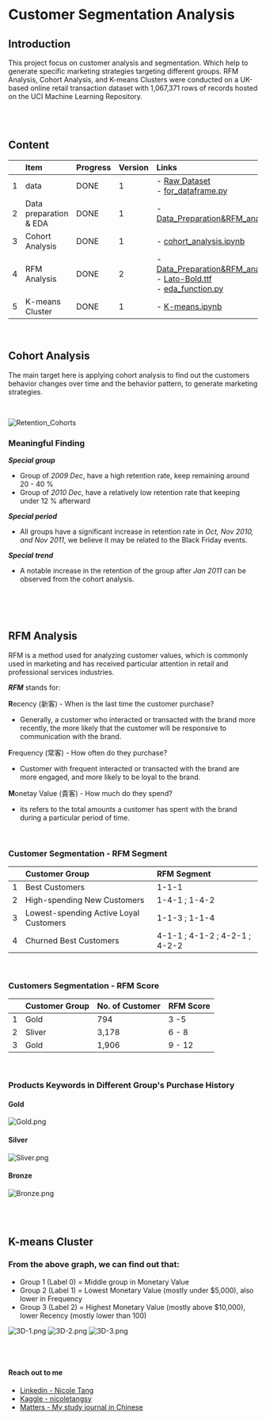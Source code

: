 # Customer Segmentation Analysis


## Introduction
This project focus on customer analysis and segmentation. Which help to generate specific marketing strategies targeting different groups. RFM Analysis, Cohort Analysis, and K-means Clusters were conducted on a UK-based online retail transaction dataset with 1,067,371 rows of records hosted on the UCI Machine Learning Repository.

<br>




<br>

## Content
|       | Item                             | Progress | Version | Links    |
| :---  | :---                             | :---     |:---     |   :---   |
|   1   | data                             |      DONE|    1    |- [Raw Dataset](https://github.com/coletangsy/Recommendation-System-with-NLP/blob/main/amazon_co-ecommerce_sample.zip) <br> - [for_dataframe.py](https://github.com/coletangsy/Recommendation-System-with-NLP/blob/main/for_dataframe.py) |
|   2   | Data preparation & EDA           |     DONE |   1     |- [Data_Preparation&RFM_analysis.ipynb](https://github.com/coletangsy/Customer-Segmentation-Analysis/blob/main/Data_Preparation%26RFM_analysis.ipynb)|
|   3   | Cohort Analysis                  | DONE     |    1     | - [cohort_analysis.ipynb](https://github.com/coletangsy/Customer-Segmentation-Analysis/blob/main/cohort_analysis.ipynb)|
|   4   | RFM Analysis                     | DONE     | 2        | - [Data_Preparation&RFM_analysis.ipynb](https://github.com/coletangsy/Customer-Segmentation-Analysis/blob/main/Data_Preparation%26RFM_analysis.ipynb)<br>- [Lato-Bold.ttf](https://github.com/coletangsy/Customer-Segmentation-Analysis/blob/main/Lato-Bold.ttf)<br>- [eda_function.py](https://github.com/coletangsy/Customer-Segmentation-Analysis/blob/main/eda_function.py)|
|   5   | K-means Cluster                  | DONE     |  1       |  - [K-means.ipynb](https://github.com/coletangsy/Customer-Analysis-Online-Retails/blob/main/K-means.ipynb)



<br>

## Cohort Analysis
The main target here is applying cohort analysis to find out the customers behavior changes over time and the behavior pattern, to generate marketing strategies.

<br>

![Retention_Cohorts](https://github.com/coletangsy/Customer-Analysis-Online-Retails/raw/main/example/Retention_Cohorts.jpeg)<br>

### Meaningful Finding 
***Special group***
- Group of *2009 Dec*, have a high retention rate, keep remaining around 20 - 40 % 
- Group of *2010 Dec*, have a relatively low retention rate that keeping under 12 % afterward


***Special period***
- All groups have a significant increase in retention rate in *Oct, Nov 2010, and Nov 2011*, we believe it may be related to the Black Friday events.


***Special trend***
- A notable increase in the retention of the group after *Jan 2011* can be observed from the cohort analysis.

<br>
<br>
<br>

## RFM Analysis
RFM is a method used for analyzing customer values, which is commonly used in marketing and has received particular attention in retail and professional services industries.

***RFM*** stands for:

**R**ecency (新客) - When is the last time the customer purchase?<br>
- Generally, a customer who interacted or transacted with the brand more recently, the more likely that the customer will be responsive to communication with the brand.

**F**requency (常客) - How often do they purchase?<br>
- Customer with frequent interacted or transacted with the brand are more engaged, and more likely to be loyal to the brand.

**M**onetay Value (貴客) - How much do they spend?<br>
- its refers to the total amounts a customer has spent with the brand during a particular period of time.

<br>

### Customer Segmentation - RFM Segment

|       | Customer Group                         | RFM Segment        | 
| :---  |:---                                    | :---               | 
|   1   | Best Customers                         | 1-1-1              |
|   2   | High-spending New Customers            | 1-4-1 ; 1-4-2      | 
|   3   | Lowest-spending Active Loyal Customers | 1-1-3 ; 1-1-4      | 
|   4   | Churned Best Customers                 | 4-1-1 ; 4-1-2 ; 4-2-1 ; 4-2-2      | 

<br>

### Customers Segmentation - RFM Score

|       | Customer Group   | No. of Customer | RFM Score | 
| :---  |:---              | :---            |  :---     | 
|   1   | Gold             |         794     | 3 -5      |  
|   2   | Sliver           |         3,178   | 6 - 8     |
|   3   | Gold             |         1,906   | 9 - 12    |

<br>

### Products Keywords in Different Group's Purchase History
#### Gold
![Gold.png](https://github.com/coletangsy/Customer-Segmentation-Analysis/blob/main/example/Gold.png)<br>

#### Silver
![Sliver.png](https://github.com/coletangsy/Customer-Segmentation-Analysis/blob/main/example/Sliver.png)<br>

#### Bronze
![Bronze.png](https://github.com/coletangsy/Customer-Segmentation-Analysis/blob/main/example/Bronze.png)<br>

<br>

<br>

## K-means Cluster

### From the above graph, we can find out that:
- Group 1 (Label 0) = Middle group in Monetary Value
- Group 2 (Label 1) = Lowest Monetary Value (mostly under $5,000), also lower in Frequency 
- Group 3 (Label 2) = Highest Monetary Value (mostly above $10,000), lower Recency (mostly lower than 100)

![3D-1.png](https://github.com/coletangsy/Customer-Analysis-Online-Retails/blob/main/example/3D-1.png)
![3D-2.png](https://github.com/coletangsy/Customer-Analysis-Online-Retails/blob/main/example/3D-2.png)
![3D-3.png](https://github.com/coletangsy/Customer-Analysis-Online-Retails/blob/main/example/3D-3.png)

<br>

<br>

#### Reach out to me
- [Linkedin - Nicole Tang](https://www.linkedin.com/in/nicoletangsy/)
- [Kaggle - nicoletangsy](https://www.kaggle.com/nicoletangsy)
- [Matters - My study journal in Chinese](https://matters.news/@coletangsy)
